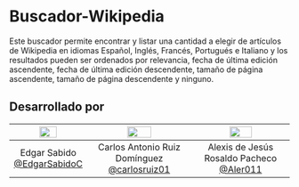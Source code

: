 # Buscador-Wikipedia

Este buscador permite encontrar y listar una cantidad a elegir de artículos de Wikipedia en idiomas Español, Inglés, Francés, Portugués e Italiano y los resultados pueden ser ordenados por relevancia, fecha de última edición ascendente, fecha de última edición descendente, tamaño de página ascendente, tamaño de página descendente y ninguno.


## Desarrollado por
|<img src="https://user-images.githubusercontent.com/63131135/187323526-d2dd4d8a-9cd3-4a32-b16b-01e288c74376.png" width=50% height=20%>|<img src="https://user-images.githubusercontent.com/63131135/187340633-37b926af-1ae0-4952-a70f-a367a8cb38e9.png" width=50% height=20%>|<img src="https://user-images.githubusercontent.com/63131135/187341102-5aff4f27-b304-4b0e-bf68-e7d752770084.png" width=50% height=20%>|
|:---:|:---:|:---:|
|Edgar Sabido <br> [@EdgarSabidoC](https://github.com/EdgarSabidoC)|Carlos Antonio Ruiz Domínguez<br> [@carlosruiz01](https://github.com/carlosruiz01)|Alexis de Jesús Rosaldo Pacheco<br> [@Aler011](https://github.com/Aler011)|

